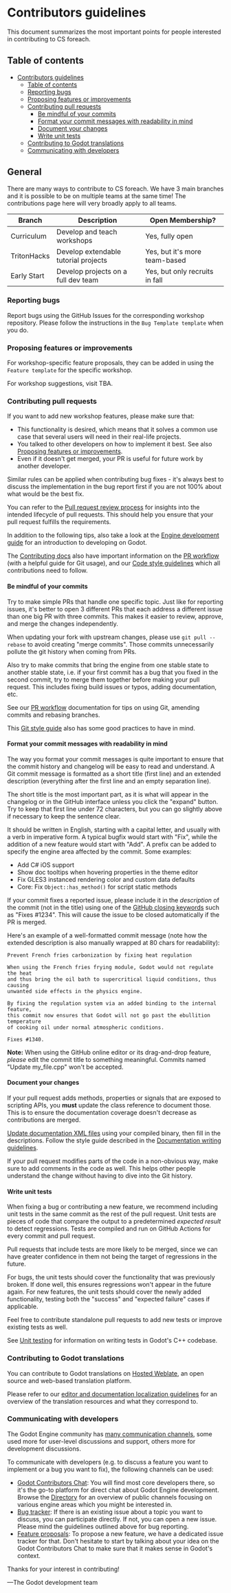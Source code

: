 # Contributors guidelines

This document summarizes the most important points for people interested in 
contributing to CS foreach.

## Table of contents

- [Contributors guidelines](#contributors-guidelines)
  - [Table of contents](#table-of-contents)
  - [Reporting bugs](#reporting-bugs)
  - [Proposing features or improvements](#proposing-features-or-improvements)
  - [Contributing pull requests](#contributing-pull-requests)
    - [Be mindful of your commits](#be-mindful-of-your-commits)
    - [Format your commit messages with readability in mind](#format-your-commit-messages-with-readability-in-mind)
    - [Document your changes](#document-your-changes)
    - [Write unit tests](#write-unit-tests)
  - [Contributing to Godot translations](#contributing-to-godot-translations)
  - [Communicating with developers](#communicating-with-developers)

## General

There are many ways to contribute to CS foreach. We have 3 main branches and it is possible to be on multiple teams at the same time! The contributions page here will very broadly apply to all teams.

| Branch      | Description                          | Open Membership?               |
| ----------- | ------------------------------------ | ------------------------------ |
| Curriculum  | Develop and teach workshops          | Yes, fully open                |
| TritonHacks | Develop extendable tutorial projects | Yes, but it's more team-based  |
| Early Start | Develop projects on a full dev team  | Yes, but only recruits in fall |

### Reporting bugs

Report bugs using the GitHub Issues for the corresponding workshop repository.
Please follow the instructions in the `Bug Template template` when you do.

### Proposing features or improvements

For workshop-specific feature proposals, they can be added in using the `Feature template` for the specific workshop.

For workshop suggestions, visit TBA.

### Contributing pull requests

If you want to add new workshop features, please make sure that:

- This functionality is desired, which means that it solves a common use case
  that several users will need in their real-life projects.
- You talked to other developers on how to implement it best. See also
  [Proposing features or improvements](#proposing-features-or-improvements).
- Even if it doesn't get merged, your PR is useful for future work by another
  developer.

Similar rules can be applied when contributing bug fixes - it's always best to
discuss the implementation in the bug report first if you are not 100% about
what would be the best fix.

You can refer to the [Pull request review process](https://docs.godotengine.org/en/latest/contributing/workflow/pr_review_guidelines.html)
for insights into the intended lifecycle of pull requests. This should help you
ensure that your pull request fulfills the requirements.

In addition to the following tips, also take a look at the
[Engine development guide](https://docs.godotengine.org/en/latest/contributing/development/index.html)
for an introduction to developing on Godot.

The [Contributing docs](https://docs.godotengine.org/en/latest/contributing/ways_to_contribute.html)
also have important information on the [PR workflow](https://docs.godotengine.org/en/latest/contributing/workflow/pr_workflow.html)
(with a helpful guide for Git usage), and our [Code style guidelines](https://docs.godotengine.org/en/latest/contributing/development/code_style_guidelines.html)
which all contributions need to follow.

#### Be mindful of your commits

Try to make simple PRs that handle one specific topic. Just like for reporting
issues, it's better to open 3 different PRs that each address a different issue
than one big PR with three commits. This makes it easier to review, approve, and
merge the changes independently.

When updating your fork with upstream changes, please use ``git pull --rebase``
to avoid creating "merge commits". Those commits unnecessarily pollute the git
history when coming from PRs.

Also try to make commits that bring the engine from one stable state to another
stable state, i.e. if your first commit has a bug that you fixed in the second
commit, try to merge them together before making your pull request. This
includes fixing build issues or typos, adding documentation, etc.

See our [PR workflow](https://docs.godotengine.org/en/latest/contributing/workflow/pr_workflow.html)
documentation for tips on using Git, amending commits and rebasing branches.

This [Git style guide](https://github.com/agis-/git-style-guide) also has some
good practices to have in mind.

#### Format your commit messages with readability in mind

The way you format your commit messages is quite important to ensure that the
commit history and changelog will be easy to read and understand. A Git commit
message is formatted as a short title (first line) and an extended description
(everything after the first line and an empty separation line).

The short title is the most important part, as it is what will appear in the
changelog or in the GitHub interface unless you click the "expand" button.
Try to keep that first line under 72 characters, but you can go slightly above
if necessary to keep the sentence clear.

It should be written in English, starting with a capital letter, and usually
with a verb in imperative form. A typical bugfix would start with "Fix", while
the addition of a new feature would start with "Add". A prefix can be added to
specify the engine area affected by the commit. Some examples:

- Add C# iOS support
- Show doc tooltips when hovering properties in the theme editor
- Fix GLES3 instanced rendering color and custom data defaults
- Core: Fix `Object::has_method()` for script static methods

If your commit fixes a reported issue, please include it in the _description_
of the commit (not in the title) using one of the
[GitHub closing keywords](https://docs.github.com/en/issues/tracking-your-work-with-issues/linking-a-pull-request-to-an-issue)
such as "Fixes #1234". This will cause the issue to be closed automatically if
the PR is merged.

Here's an example of a well-formatted commit message (note how the extended
description is also manually wrapped at 80 chars for readability):

```text
Prevent French fries carbonization by fixing heat regulation

When using the French fries frying module, Godot would not regulate the heat
and thus bring the oil bath to supercritical liquid conditions, thus causing
unwanted side effects in the physics engine.

By fixing the regulation system via an added binding to the internal feature,
this commit now ensures that Godot will not go past the ebullition temperature
of cooking oil under normal atmospheric conditions.

Fixes #1340.
```

**Note:** When using the GitHub online editor or its drag-and-drop
feature, *please* edit the commit title to something meaningful. Commits named
"Update my_file.cpp" won't be accepted.

#### Document your changes

If your pull request adds methods, properties or signals that are exposed to
scripting APIs, you **must** update the class reference to document those.
This is to ensure the documentation coverage doesn't decrease as contributions
are merged.

[Update documentation XML files](https://docs.godotengine.org/en/latest/contributing/documentation/updating_the_class_reference.html)
using your compiled binary, then fill in the descriptions.
Follow the style guide described in the
[Documentation writing guidelines](https://docs.godotengine.org/en/latest/contributing/documentation/docs_writing_guidelines.html).

If your pull request modifies parts of the code in a non-obvious way, make sure
to add comments in the code as well. This helps other people understand the
change without having to dive into the Git history.

#### Write unit tests

When fixing a bug or contributing a new feature, we recommend including unit
tests in the same commit as the rest of the pull request. Unit tests are pieces
of code that compare the output to a predetermined *expected result* to detect
regressions. Tests are compiled and run on GitHub Actions for every commit and
pull request.

Pull requests that include tests are more likely to be merged, since we can have
greater confidence in them not being the target of regressions in the future.

For bugs, the unit tests should cover the functionality that was previously
broken. If done well, this ensures regressions won't appear in the future
again. For new features, the unit tests should cover the newly added
functionality, testing both the "success" and "expected failure" cases if
applicable.

Feel free to contribute standalone pull requests to add new tests or improve
existing tests as well.

See [Unit testing](https://docs.godotengine.org/en/latest/contributing/development/core_and_modules/unit_testing.html)
for information on writing tests in Godot's C++ codebase.

### Contributing to Godot translations

You can contribute to Godot translations on [Hosted Weblate](https://hosted.weblate.org/projects/godot-engine/),
an open source and web-based translation platform.

Please refer to our [editor and documentation localization guidelines](https://docs.godotengine.org/en/latest/contributing/documentation/editor_and_docs_localization.html)
for an overview of the translation resources and what they correspond to.

### Communicating with developers

The Godot Engine community has [many communication
channels](https://godotengine.org/community), some used more for user-level
discussions and support, others more for development discussions.

To communicate with developers (e.g. to discuss a feature you want to implement
or a bug you want to fix), the following channels can be used:

- [Godot Contributors Chat](https://chat.godotengine.org): You will
  find most core developers there, so it's the go-to platform for direct chat
  about Godot Engine development. Browse the [Directory](https://chat.godotengine.org/directory/channels)
  for an overview of public channels focusing on various engine areas which you
  might be interested in.
- [Bug tracker](https://github.com/godotengine/godot/issues): If there is an
  existing issue about a topic you want to discuss, you can participate directly.
  If not, you can open a new issue. Please mind the guidelines outlined above
  for bug reporting.
- [Feature proposals](https://github.com/godotengine/godot-proposals/issues):
  To propose a new feature, we have a dedicated issue tracker for that. Don't
  hesitate to start by talking about your idea on the Godot Contributors Chat
  to make sure that it makes sense in Godot's context.

Thanks for your interest in contributing!

—The Godot development team